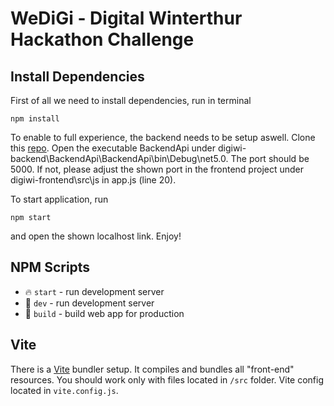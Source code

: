 # WeDiGi - Digital Winterthur Hackathon Challenge

## Install Dependencies

First of all we need to install dependencies, run in terminal
```
npm install
```

To enable to full experience, the backend needs to be setup aswell. Clone this [repo](https://github.com/jerryzhch/digiwi-backend). Open the executable BackendApi under digiwi-backend\BackendApi\BackendApi\bin\Debug\net5.0. The port should be 5000. If not, please adjust the shown port in the frontend project under digiwi-frontend\src\js in app.js (line 20).

To start application, run

```
npm start
```

and open the shown localhost link. Enjoy!

## NPM Scripts

* 🔥 `start` - run development server
* 🔧 `dev` - run development server
* 🔧 `build` - build web app for production

## Vite

There is a [Vite](https://vitejs.dev) bundler setup. It compiles and bundles all "front-end" resources. You should work only with files located in `/src` folder. Vite config located in `vite.config.js`.
